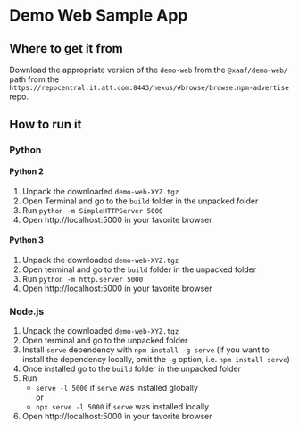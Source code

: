 # Demo Web Sample App

## Where to get it from

Download the appropriate version of the `demo-web` from the `@xaaf/demo-web/` path from the `https://repocentral.it.att.com:8443/nexus/#browse/browse:npm-advertise` repo. 

## How to run it

### Python

#### Python 2

1. Unpack the downloaded `demo-web-XYZ.tgz`
1. Open Terminal and go to the `build` folder in the unpacked folder
1. Run `python -m SimpleHTTPServer 5000`
1. Open http://localhost:5000 in your favorite browser

#### Python 3

1. Unpack the downloaded `demo-web-XYZ.tgz`
1. Open terminal and go to the `build` folder in the unpacked folder
1. Run `python -m http.server 5000`
1. Open http://localhost:5000 in your favorite browser

### Node.js

1. Unpack the downloaded `demo-web-XYZ.tgz`
1. Open terminal and go to the unpacked folder
1. Install `serve` dependency with `npm install -g serve` (if you want to install the dependency locally, omit the `-g` option, i.e. `npm install serve`)
1. Once installed go to the `build` folder in the unpacked folder
1. Run
    * `serve -l 5000` if `serve` was installed globally   
    or
    * `npx serve -l 5000` if `serve` was installed locally
1. Open http://localhost:5000 in your favorite browser
